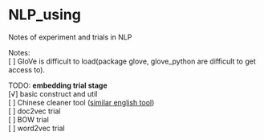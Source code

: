 # NLP_using
Notes of experiment and trials in NLP

Notes:   
[ ] GloVe is difficult to load(package glove, glove_python are difficult to get access to). 

TODO: **embedding trial stage**  
[√] basic construct and util  
[ ] Chinese cleaner tool ([similar english tool](https://github.com/ZBayes/tool_lib/blob/master/text_clean.py))  
[ ] doc2vec trial  
[ ] BOW trial  
[ ] word2vec trial  